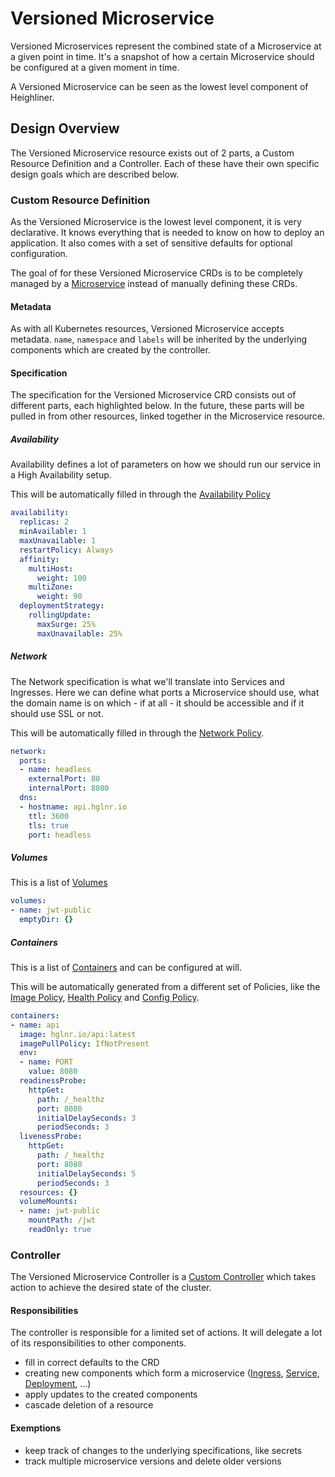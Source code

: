 # Versioned Microservice

Versioned Microservices represent the combined state of a Microservice at a
given point in time. It's a snapshot of how a certain Microservice should be
configured at a given moment in time.

A Versioned Microservice can be seen as the lowest level component of
Heighliner.

## Design Overview

The Versioned Microservice resource exists out of 2 parts, a Custom Resource
Definition and a Controller. Each of these have their own specific design goals
which are described below.

### Custom Resource Definition

As the Versioned Microservice is the lowest level component, it is very
declarative. It knows everything that is needed to know on how to deploy an
application. It also comes with a set of sensitive defaults for optional
configuration.

The goal of for these Versioned Microservice CRDs is to be completely managed by
a [Microservice](./microsesrvice.md) instead of manually defining these CRDs.

#### Metadata

As with all Kubernetes resources, Versioned Microservice accepts metadata.
`name`, `namespace` and `labels` will be inherited by the underlying components
which are created by the controller.

#### Specification

The specification for the Versioned Microservice CRD consists out of different
parts, each highlighted below. In the future, these parts will be pulled in from
other resources, linked together in the Microservice resource.

##### Availability

Availability defines a lot of parameters on how we should run our service in a
High Availability setup.

This will be automatically filled in through the [Availability Policy](./availability-policy.md)

```yaml
availability:
  replicas: 2
  minAvailable: 1
  maxUnavailable: 1
  restartPolicy: Always
  affinity:
    multiHost:
      weight: 100
    multiZone:
      weight: 90
  deploymentStrategy:
    rollingUpdate:
      maxSurge: 25%
      maxUnavailable: 25%
```

##### Network

The Network specification is what we'll translate into Services and Ingresses.
Here we can define what ports a Microservice should use, what the domain name is
on which - if at all - it should be accessible and if it should use SSL or not.

This will be automatically filled in through the [Network Policy](./network-policy.md).

```yaml
network:
  ports:
  - name: headless
    externalPort: 80
    internalPort: 8080
  dns:
  - hostname: api.hglnr.io
    ttl: 3600
    tls: true
    port: headless
```

##### Volumes

This is a list of [Volumes](https://godoc.org/k8s.io/kubernetes/pkg/apis/core#Volume)

```yaml
volumes:
- name: jwt-public
  emptyDir: {}
```

##### Containers

This is a list of [Containers](https://godoc.org/k8s.io/kubernetes/pkg/apis/core#Container)
and can be configured at will.

This will be automatically generated from a different set of Policies, like the
[Image Policy](./image-policy.md), [Health Policy](./health-policy.md) and [Config Policy](./config-policy.md).

```yaml
containers:
- name: api
  image: hglnr.io/api:latest
  imagePullPolicy: IfNotPresent
  env:
  - name: PORT
    value: 8080
  readinessProbe:
    httpGet:
      path: /_healthz
      port: 8080
      initialDelaySeconds: 3
      periodSeconds: 3
  livenessProbe:
    httpGet:
      path: /_healthz
      port: 8080
      initialDelaySeconds: 5
      periodSeconds: 3
  resources: {}
  volumeMounts:
  - name: jwt-public
    mountPath: /jwt
    readOnly: true
```

### Controller

The Versioned Microservice Controller is a [Custom Controller](https://kubernetes.io/docs/concepts/api-extension/custom-resources/#custom-controllers) which takes
action to achieve the desired state of the cluster.

#### Responsibilities

The controller is responsible for a limited set of actions. It will delegate a
lot of its responsibilities to other components.

- fill in correct defaults to the CRD
- creating new components which form a microservice ([Ingress](https://kubernetes.io/docs/concepts/services-networking/ingress/), [Service](https://kubernetes.io/docs/concepts/services-networking/service/), [Deployment](https://kubernetes.io/docs/concepts/workloads/controllers/deployment/), ...)
- apply updates to the created components
- cascade deletion of a resource

#### Exemptions

- keep track of changes to the underlying specifications, like secrets
- track multiple microservice versions and delete older versions
